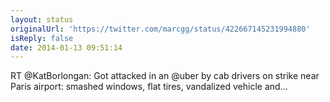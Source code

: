 ```yaml
---
layout: status
originalUrl: 'https://twitter.com/marcgg/status/422667145231994880'
isReply: false
date: 2014-01-13 09:51:14
---
```


RT @KatBorlongan: Got attacked in an @uber by cab drivers on strike near Paris airport: smashed windows, flat tires, vandalized vehicle and…
